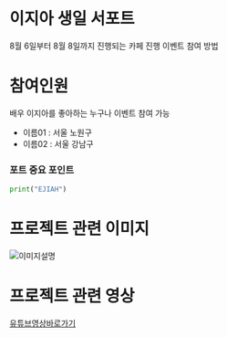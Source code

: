 
이지아 생일 서포트
====
8월 6일부터 8월 8일까지 진행되는 카페 진행 이벤트 참여 방법

# 참여인원
배우 이지아를 좋아하는 누구나 이벤트 참여 가능

- 이름01 : 서울 노원구
- 이름02 : 서울 강남구

### 포트 중요 포인트

```python
print("EJIAH")
```

# 프로젝트 관련 이미지
![이미지설명](./image/image.jpg)

# 프로젝트 관련 영상
[유튜브영상바로가기](https://youtu.be/QDCd1Nkal78)
